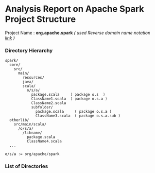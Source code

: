 # Analysis Report on Apache Spark Project Structure

Project Name : **org.apache.spark** *( used Reverse domain name notation [link](https://en.wikipedia.org/wiki/Reverse_domain_name_notation) )*

### Directory Hierarchy
```
spark/
  core/
    src/
      main/
        resources/
        java/
        scala/
          o/s/a/
            package.scala     ( package o.s  )
            ClassName1.scala  ( package o.s.a )
            ClassName2.scala
            subfolder/
              package.scala     ( package o.s.a )
              ClassName3.scala  ( package o.s.a.sub )
  otherlib/
    src/main/scala/
      /o/s/a/
        /libname/
          package.scala
          ClassName4.scala
  ...
  
o/s/a := org/apache/spark
```

### List of Directories
```


```


